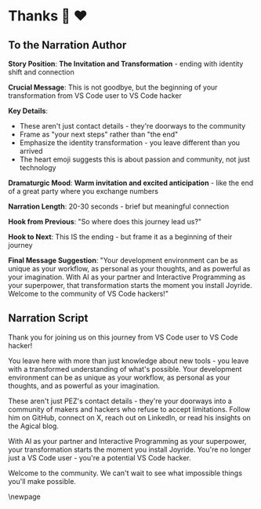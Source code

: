 # Thanks 🙏 ❤️

## To the Narration Author

**Story Position**: **The Invitation and Transformation** - ending with identity shift and connection

**Crucial Message**: This is not goodbye, but the beginning of your transformation from VS Code user to VS Code hacker

**Key Details**:
- These aren't just contact details - they're doorways to the community
- Frame as "your next steps" rather than "the end"
- Emphasize the identity transformation - you leave different than you arrived
- The heart emoji suggests this is about passion and community, not just technology

**Dramaturgic Mood**: **Warm invitation and excited anticipation** - like the end of a great party where you exchange numbers

**Narration Length**: 20-30 seconds - brief but meaningful connection

**Hook from Previous**: "So where does this journey lead us?"

**Hook to Next**: This IS the ending - but frame it as a beginning of their journey

**Final Message Suggestion**: "Your development environment can be as unique as your workflow, as personal as your thoughts, and as powerful as your imagination. With AI as your partner and Interactive Programming as your superpower, that transformation starts the moment you install Joyride. Welcome to the community of VS Code hackers!"

## Narration Script

Thank you for joining us on this journey from VS Code user to VS Code hacker!

You leave here with more than just knowledge about new tools - you leave with a transformed understanding of what's possible. Your development environment can be as unique as your workflow, as personal as your thoughts, and as powerful as your imagination.

These aren't just PEZ's contact details - they're your doorways into a community of makers and hackers who refuse to accept limitations. Follow him on GitHub, connect on X, reach out on LinkedIn, or read his insights on the Agical blog.

With AI as your partner and Interactive Programming as your superpower, your transformation starts the moment you install Joyride. You're no longer just a VS Code user - you're a potential VS Code hacker.

Welcome to the community. We can't wait to see what impossible things you'll make possible.

\newpage
